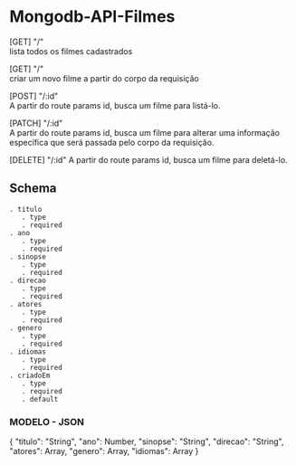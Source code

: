 # Mongodb-API-Filmes

[GET] "/"	
lista todos os filmes cadastrados

[GET] "/"	
criar um novo filme a partir do corpo da requisição

[POST] "/:id"	
A partir do route params id, busca um filme para listá-lo.

[PATCH] "/:id"	
A partir do route params id, busca um filme para alterar uma informação específica que será passada pelo corpo da requisição.

[DELETE] "/:id"	
A partir do route params id, busca um filme para deletá-lo.

## Schema

    . titulo
       . type
       . required
    . ano
       . type
       . required
    . sinopse
       . type
       . required
    . direcao
       . type
       . required
    . atores
       . type
       . required
    . genero
       . type
       . required
    . idiomas
       . type
       . required
    . criadoEm
       . type
       . required
       . default

### MODELO - JSON

{
    "titulo": "String",
    "ano": Number,
    "sinopse": "String",
    "direcao": "String",
    "atores": Array,
    "genero": Array,
    "idiomas": Array
}